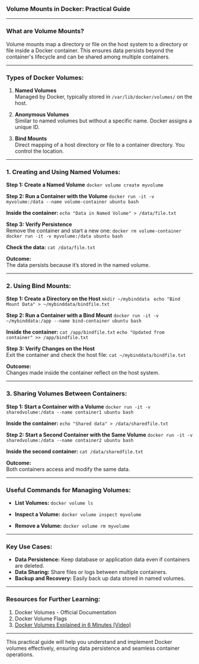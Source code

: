 ### **Volume Mounts in Docker: Practical Guide**
---
### **What are Volume Mounts?**
Volume mounts map a directory or file on the host system to a directory or file inside a Docker container. This ensures data persists beyond the container's lifecycle and can be shared among multiple containers.

---
### **Types of Docker Volumes:**
1. **Named Volumes**  
    Managed by Docker, typically stored in `/var/lib/docker/volumes/` on the host.
    
2. **Anonymous Volumes**  
    Similar to named volumes but without a specific name. Docker assigns a unique ID.
    
3. **Bind Mounts**  
    Direct mapping of a host directory or file to a container directory. You control the location.

---
### **1. Creating and Using Named Volumes:**
**Step 1: Create a Named Volume**
`docker volume create myvolume`

**Step 2: Run a Container with the Volume**
`docker run -it -v myvolume:/data --name volume-container ubuntu bash`

**Inside the container:**
`echo "Data in Named Volume" > /data/file.txt`

**Step 3: Verify Persistence**  
Remove the container and start a new one:
`docker rm volume-container` 
`docker run -it -v myvolume:/data ubuntu bash`

**Check the data:**
`cat /data/file.txt`

**Outcome:**  
The data persists because it’s stored in the named volume.

---
### **2. Using Bind Mounts:**
**Step 1: Create a Directory on the Host**
`mkdir ~/mybinddata `
`echo "Bind Mount Data" > ~/mybinddata/bindfile.txt`

**Step 2: Run a Container with a Bind Mount**
`docker run -it -v ~/mybinddata:/app --name bind-container ubuntu bash`

**Inside the container:**
`cat /app/bindfile.txt` 
`echo "Updated from container" >> /app/bindfile.txt`

**Step 3: Verify Changes on the Host**  
Exit the container and check the host file:
`cat ~/mybinddata/bindfile.txt`

**Outcome:**  
Changes made inside the container reflect on the host system.

---
### **3. Sharing Volumes Between Containers:**
**Step 1: Start a Container with a Volume**
`docker run -it -v sharedvolume:/data --name container1 ubuntu bash`

**Inside the container:**
`echo "Shared data" > /data/sharedfile.txt`

**Step 2: Start a Second Container with the Same Volume**
`docker run -it -v sharedvolume:/data --name container2 ubuntu bash`

**Inside the second container:**
`cat /data/sharedfile.txt`

**Outcome:**  
Both containers access and modify the same data.

---
### **Useful Commands for Managing Volumes:**
- **List Volumes:**
    `docker volume ls`
    
- **Inspect a Volume:**
    `docker volume inspect myvolume`
    
- **Remove a Volume:**
    `docker volume rm myvolume`

---
### **Key Use Cases:**
- **Data Persistence:** Keep database or application data even if containers are deleted.
- **Data Sharing:** Share files or logs between multiple containers.
- **Backup and Recovery:** Easily back up data stored in named volumes.

---
### **Resources for Further Learning:**
1. Docker Volumes - Official Documentation
2. Docker Volume Flags
3. [Docker Volumes Explained in 6 Minutes (Video)](https://www.youtube.com/watch?v=45g_NwL7Mwo)

---
This practical guide will help you understand and implement Docker volumes effectively, ensuring data persistence and seamless container operations.
